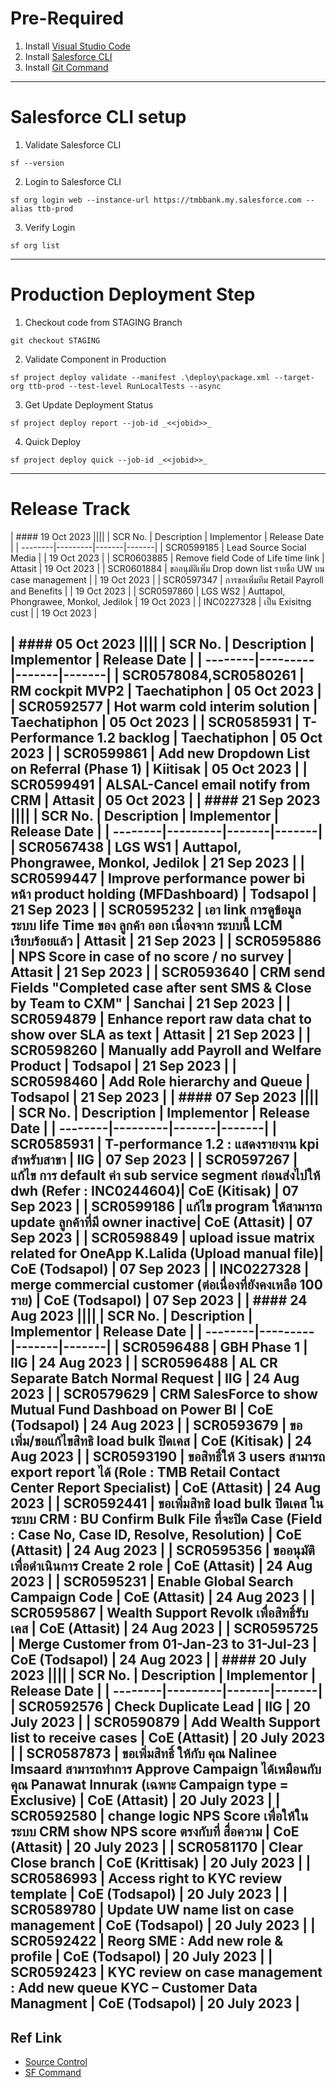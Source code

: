 # Pre-Required
1. Install [Visual Studio Code](https://code.visualstudio.com/)
2. Install [Salesforce CLI](https://developer.salesforce.com/docs/atlas.en-us.sfdx_setup.meta/sfdx_setup/sfdx_setup_install_cli.htm#sfdx_setup_install_cli_windows)
3. Install [Git Command](https://git-scm.com/)
---
# Salesforce CLI setup
1. Validate Salesforce CLI
```
sf --version
```
2. Login to Salesforce CLI
```
sf org login web --instance-url https://tmbbank.my.salesforce.com --alias ttb-prod
```
3. Verify Login
```
sf org list
```
---
# Production Deployment Step
1. Checkout code from STAGING Branch
```
git checkout STAGING
```
2. Validate Component in Production
```
sf project deploy validate --manifest .\deploy\package.xml --target-org ttb-prod --test-level RunLocalTests --async
```
3. Get Update Deployment Status
```
sf project deploy report --job-id _<<jobid>>_
```
4. Quick Deploy
```
sf project deploy quick --job-id _<<jobid>>_
```
---
# Release Track
| #### 19 Oct 2023 ||||
| SCR No.     | Description    | Implementor | Release Date |
| --------|---------|-------|-------|
| SCR0599185 | Lead Source Social Media | | 19 Oct 2023 |
| SCR0603885 | Remove field Code of Life time link | Attasit | 19 Oct 2023 |
| SCR0601884 | ขออนุมัติเพิ่ม Drop down list รายชื่อ  UW บน case management |  | 19 Oct 2023 |
| SCR0597347 | การขอเพิ่มทีม Retail Payroll and Benefits |  | 19 Oct 2023 |
| SCR0597860 | LGS WS2 | Auttapol, Phongrawee, Monkol, Jedilok | 19 Oct 2023 |
| INC0227328 | เป็น Exisitng cust | | 19 Oct 2023 |

| #### 05 Oct 2023 ||||
| SCR No.     | Description    | Implementor | Release Date |
| --------|---------|-------|-------|
| SCR0578084,SCR0580261 | RM cockpit MVP2 | Taechatiphon | 05 Oct 2023 |
| SCR0592577 | Hot warm cold interim solution | Taechatiphon | 05 Oct 2023 |
| SCR0585931 | T-Performance 1.2 backlog | Taechatiphon | 05 Oct 2023 |
| SCR0599861 | Add new Dropdown List on Referral (Phase 1) | Kiitisak | 05 Oct 2023 |
| SCR0599491 | ALSAL-Cancel email notify from CRM | Attasit | 05 Oct 2023 |
| #### 21 Sep 2023 ||||
| SCR No.     | Description    | Implementor | Release Date |
| --------|---------|-------|-------|
| SCR0567438 | LGS WS1 | Auttapol, Phongrawee, Monkol, Jedilok | 21 Sep 2023 |
| SCR0599447 | Improve performance power bi หน้า product holding (MFDashboard) | Todsapol | 21 Sep 2023 |
| SCR0595232 | เอา link การดูข้อมูลระบบ life Time ของ ลูกค้า ออก เนื่องจาก ระบบนี้ LCM เรียบร้อยแล้ว | Attasit | 21 Sep 2023 |
| SCR0595886 | NPS Score in case of no score / no survey | Attasit | 21 Sep 2023 |
| SCR0593640 | CRM send Fields "Completed case after sent SMS & Close by Team to CXM" | Sanchai | 21 Sep 2023 |
| SCR0594879 | Enhance report raw data chat to show over SLA as text | Attasit | 21 Sep 2023 |
| SCR0598260 | Manually add Payroll and Welfare Product | Todsapol | 21 Sep 2023 |
| SCR0598460 | Add Role hierarchy and Queue | Todsapol | 21 Sep 2023 |
| #### 07 Sep 2023 ||||
| SCR No.     | Description    | Implementor | Release Date |
| --------|---------|-------|-------|
| SCR0585931 | T-performance 1.2 : แสดงรายงาน kpi สำหรับสาขา | IIG | 07 Sep 2023 |
| SCR0597267 | แก้ไข การ default ค่า sub service segment ก่อนส่งไปให้ dwh (Refer : INC0244604)| CoE (Kitisak) | 07 Sep 2023 |
| SCR0599186 | แก้ไข program ให้สามารถ update ลูกค้าที่มี owner inactive| CoE (Attasit) | 07 Sep 2023 |
| SCR0598849 | upload issue matrix related for OneApp K.Lalida (Upload manual file)| CoE (Todsapol) | 07 Sep 2023 |
| INC0227328 | merge commercial customer (ต่อเนื่องที่ยังคงเหลือ 100 ราย) | CoE (Todsapol) | 07 Sep 2023 |
| #### 24 Aug 2023 ||||
| SCR No.     | Description    | Implementor | Release Date |
| --------|---------|-------|-------|
| SCR0596488 | GBH Phase 1 | IIG | 24 Aug 2023 |
| SCR0596488 | AL CR Separate Batch Normal Request | IIG | 24 Aug 2023 |
| SCR0579629 | CRM SalesForce to show Mutual Fund Dashboad on Power BI | CoE (Todsapol) | 24 Aug 2023 |
| SCR0593679 | ขอเพิ่ม/ขอแก้ไขสิทธิ load bulk ปิดเคส | CoE (Kitisak) | 24 Aug 2023 |
| SCR0593190 | ขอสิทธิ์ให้ 3 users สามารถ export report ได้ (Role : TMB Retail Contact Center Report Specialist) | CoE (Attasit) | 24 Aug 2023 |
| SCR0592441 | ขอเพิ่มสิทธิ load bulk ปิดเคส ในระบบ CRM : BU Confirm Bulk File ที่จะปิด Case (Field : Case No, Case ID, Resolve, Resolution) | CoE (Attasit) | 24 Aug 2023 |
| SCR0595356 | ขออนุมัติเพื่อดำเนินการ Create 2 role | CoE (Attasit) | 24 Aug 2023 |
| SCR0595231 | Enable Global Search Campaign Code | CoE (Attasit) | 24 Aug 2023 |
| SCR0595867 | Wealth Support Revolk เพื่อสิทธิ์รับเคส | CoE (Attasit) | 24 Aug 2023 |
| SCR0595725 | Merge Customer from 01-Jan-23 to 31-Jul-23 | CoE (Todsapol) | 24 Aug 2023 |
| #### 20 July 2023 ||||
| SCR No.     | Description    | Implementor | Release Date |
| --------|---------|-------|-------|
| SCR0592576 | Check Duplicate Lead | IIG | 20 July 2023 |
| SCR0590879 | Add Wealth Support list to receive cases | CoE (Attasit) | 20 July 2023 |
| SCR0587873 | ขอเพิ่มสิทธิ์ ให้กับ คุณ Nalinee  Imsaard สามารถทำการ Approve Campaign ได้เหมือนกับคุณ Panawat Innurak (เฉพาะ Campaign type = Exclusive) | CoE (Attasit) | 20 July 2023 |
| SCR0592580 | change logic NPS Score เพื่อให้ในระบบ CRM show NPS score ตรงกับที่ สื่อความ | CoE (Attasit) | 20 July 2023 |
| SCR0581170 | Clear Close branch | CoE (Krittisak) | 20 July 2023 |
| SCR0586993 | Access right to KYC review template | CoE (Todsapol) | 20 July 2023 |
| SCR0589780 | Update UW name list on case management | CoE (Todsapol) | 20 July 2023 |
| SCR0592422 | Reorg SME : Add new role & profile | CoE (Todsapol) | 20 July 2023 |
| SCR0592423 | KYC review on case management : Add new queue KYC – Customer Data Managment | CoE (Todsapol) | 20 July 2023 |
---
## Ref Link
* [Source Control](https://bitbucket.tmbbank.local:7990/projects/CRMSAL/repos/ttb-crm/browse)
* [SF Command](https://developer.salesforce.com/docs/atlas.en-us.sfdx_cli_reference.meta/sfdx_cli_reference/cli_reference_top.htm)
